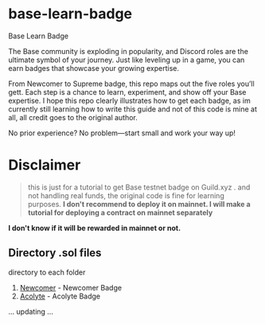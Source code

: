 # base-learn-badge
Base Learn Badge

The Base community is exploding in popularity, and Discord roles are the ultimate symbol of your journey. Just like leveling up in a game, you can earn badges that showcase your growing expertise.

From Newcomer to Supreme badge, this repo maps out the five roles you’ll gett. 
Each step is a chance to learn, experiment, and show off your Base expertise. I hope this repo clearly illustrates how to get each badge, as im currently still learning how to write this guide and not of this code is mine at all, all credit goes to the original author.

No prior experience? No problem—start small and work your way up!

# Disclaimer
>this is just for a tutorial to get Base testnet badge on Guild.xyz . and not handling real funds, the original code is fine for learning purposes. <b>I don't recommend to deploy it on mainnet. I will make a tutorial for deploying a contract on mainnet separately</b>

<b>I don't know if it will be rewarded in mainnet or not.</b>


## Directory .sol files
directory to each folder

1. [Newcomer](./1-newcomer) - Newcomer Badge
2. [Acolyte](./2-acolyte) - Acolyte Badge

... updating ...